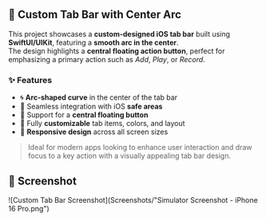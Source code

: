 ## 🧭 Custom Tab Bar with Center Arc

This project showcases a **custom-designed iOS tab bar** built using **SwiftUI/UIKit**, featuring a **smooth arc in the center**.  
The design highlights a **central floating action button**, perfect for emphasizing a primary action such as *Add*, *Play*, or *Record*.

### ✨ Features

- 🌀 **Arc-shaped curve** in the center of the tab bar  
- 🧩 Seamless integration with iOS **safe areas**  
- 🎯 Support for a **central floating button**  
- 🎨 Fully **customizable** tab items, colors, and layout  
- 📱 **Responsive design** across all screen sizes  

> Ideal for modern apps looking to enhance user interaction and draw focus to a key action with a visually appealing tab bar design.

## 📸 Screenshot

![Custom Tab Bar Screenshot](Screenshots/"Simulator Screenshot - iPhone 16 Pro.png")

